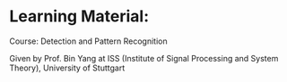 # Learning Material:

Course: Detection and Pattern Recognition

Given by Prof. Bin Yang at ISS (Institute of Signal Processing and System Theory), University of Stuttgart

